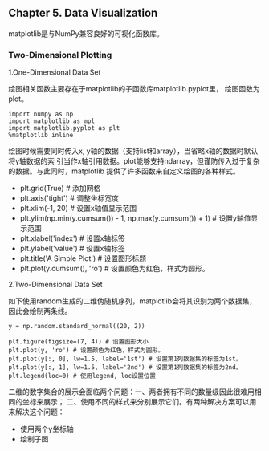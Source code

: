 ## Chapter 5. Data Visualization

matplotlib是与NumPy兼容良好的可视化函数库。

### Two-Dimensional Plotting

1.One-Dimensional Data Set

绘图相关函数主要存在于matplotlib的子函数库matplotlib.pyplot里， 绘图函数为plot。

```
import numpy as np
import matplotlib as mpl
import matplotlib.pyplot as plt
%matplotlib inline
```

绘图时候需要同时传入x, y轴的数据（支持list和array），当省略x轴的数据时默认将y轴数据的索
引当作x轴引用数据。plot能够支持ndarray，但谨防传入过于复杂的数据。与此同时，matplotlib
提供了许多函数来自定义绘图的各种样式。

- plt.grid(True)    # 添加网格
- plt.axis('tight') # 调整坐标宽度
- plt.xlim(-1, 20)  # 设置x轴值显示范围
- plt.ylim(np.min(y.cumsum()) - 1, np.max(y.cumsum()) + 1) # 设置y轴值显示范围
- plt.xlabel('index') # 设置x轴标签
- plt.ylabel('value') # 设置x轴标签
- plt.title('A Simple Plot') # 设置图形标题
- plt.plot(y.cumsum(), 'ro') # 设置颜色为红色，样式为圆形。

2.Two-Dimensional Data Set

如下使用random生成的二维伪随机序列，matplotlib会将其识别为两个数据集，因此会绘制两条线。

```
y = np.random.standard_normal((20, 2))

plt.figure(figsize=(7, 4)) # 设置图形大小
plt.plot(y, 'ro') # 设置颜色为红色，样式为圆形。
plt.plot(y[:, 0], lw=1.5, label='1st') # 设置第1列数据集的标签为1st。
plt.plot(y[:, 1], lw=1.5, label='2nd') # 设置第1列数据集的标签为2nd。
plt.legend(loc=0) # 使用legend, loc设置位置
```

二维的数字集合的展示会面临两个问题：一、两者拥有不同的数量级因此很难用相同的坐标来展示；
二、使用不同的样式来分别展示它们。有两种解决方案可以用来解决这个问题：

- 使用两个y坐标轴
- 绘制子图
